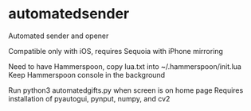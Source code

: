 # automatedsender

Automated sender and opener

Compatible only with iOS, requires Sequoia with iPhone mirroring

Need to have Hammerspoon, copy lua.txt into ~/.hammerspoon/init.lua
Keep Hammerspoon console in the background

Run python3 automatedgifts.py when screen is on home page
Requires installation of pyautogui, pynput, numpy, and cv2
